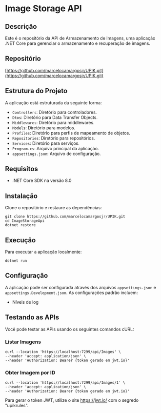 # Image Storage API

## Descrição
Este é o repositório da API de Armazenamento de Imagens, uma aplicação .NET Core para gerenciar o armazenamento e recuperação de imagens.

## Repositório
[https://github.com/marcelocamargosjr/UPIK.git](https://github.com/marcelocamargosjr/UPIK.git)

## Estrutura do Projeto
A aplicação está estruturada da seguinte forma:
- `Controllers`: Diretório para controladores.
- `Dtos`: Diretório para Data Transfer Objects.
- `Middlewares`: Diretório para middlewares.
- `Models`: Diretório para modelos.
- `Profiles`: Diretório para perfis de mapeamento de objetos.
- `Repositories`: Diretório para repositórios.
- `Services`: Diretório para serviços.
- `Program.cs`: Arquivo principal da aplicação.
- `appsettings.json`: Arquivo de configuração.

## Requisitos
- .NET Core SDK na versão 8.0

## Instalação
Clone o repositório e restaure as dependências:
```
git clone https://github.com/marcelocamargosjr/UPIK.git
cd ImageStorageApi
dotnet restore
```

## Execução
Para executar a aplicação localmente:
```
dotnet run
```

## Configuração
A aplicação pode ser configurada através dos arquivos `appsettings.json` e `appsettings.Development.json`. As configurações padrão incluem:
- Níveis de log

## Testando as APIs
Você pode testar as APIs usando os seguintes comandos cURL:

### Listar Imagens
```
curl --location 'https://localhost:7299/api/Images' \
--header 'accept: application/json' \
--header 'Authorization: Bearer {token gerado em jwt.io}'
```

### Obter Imagem por ID
```
curl --location 'https://localhost:7299/api/Images/1' \
--header 'accept: application/json' \
--header 'Authorization: Bearer {token gerado em jwt.io}'
```

Para gerar o token JWT, utilize o site https://jwt.io/ com o segredo "upikrules".
